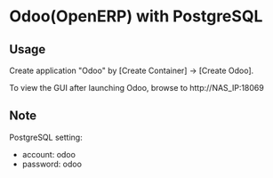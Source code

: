 Odoo(OpenERP) with PostgreSQL
==============================

## Usage
Create application "Odoo" by [Create Container] → [Create Odoo].

To view the GUI after launching Odoo, browse to http://NAS_IP:18069

## Note
PostgreSQL setting:

- account: odoo
- password: odoo
